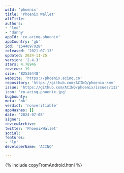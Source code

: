 ```yaml
---
wsId: 'phoenix'
title: 'Phoenix Wallet'
altTitle: 
authors:
- 'leo'
- 'danny'
appId: 'co.acinq.phoenix'
appCountry: 'gb'
idd: '1544097028'
released: '2021-07-13'
updated: 2024-11-25
version: '2.4.3'
stars: 4.78946
reviews: 19
size: '82536448'
website: 'https://phoenix.acinq.co'
repository: 'https://github.com/ACINQ/phoenix-kmm'
issue: 'https://github.com/ACINQ/phoenix/issues/112'
icon: 'co.acinq.phoenix.jpg'
bugbounty: 
meta: 'ok'
verdict: 'nonverifiable'
appHashes: []
date: '2024-07-05'
signer: 
reviewArchive: 
twitter: 'PhoenixWallet'
social: 
features:
- 'ln'
developerName: 'ACINQ'

---
```


{% include copyFromAndroid.html %}
